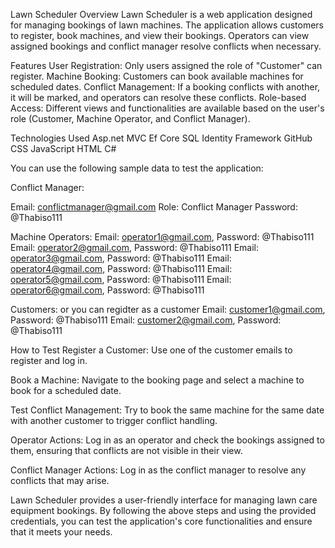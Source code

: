 Lawn Scheduler
Overview
Lawn Scheduler is a web application designed for managing bookings of lawn machines. The application allows customers to register, book machines, and view their bookings. Operators can view assigned bookings and conflict manager resolve conflicts when necessary.

Features
User Registration: Only users assigned the role of "Customer" can register.
Machine Booking: Customers can book available machines for scheduled dates.
Conflict Management: If a booking conflicts with another, it will be marked, and operators can resolve these conflicts.
Role-based Access: Different views and functionalities are available based on the user's role (Customer, Machine Operator, and Conflict Manager).

Technologies Used
Asp.net MVC
Ef Core
SQL
Identity Framework
GitHub
CSS
JavaScript
HTML
C#

You can use the following sample data to test the application:

Conflict Manager:

Email: conflictmanager@gmail.com
Role: Conflict Manager
Password: @Thabiso111


Machine Operators:
Email: operator1@gmail.com, Password: @Thabiso111
Email: operator2@gmail.com, Password: @Thabiso111
Email: operator3@gmail.com, Password: @Thabiso111
Email: operator4@gmail.com, Password: @Thabiso111
Email: operator5@gmail.com, Password: @Thabiso111
Email: operator6@gmail.com, Password: @Thabiso111

Customers: or you can regidter as a customer
Email: customer1@gmail.com, Password: @Thabiso111
Email: customer2@gmail.com, Password: @Thabiso111


How to Test
Register a Customer: Use one of the customer emails to register and log in.

Book a Machine: Navigate to the booking page and select a machine to book for a scheduled date.

Test Conflict Management: Try to book the same machine for the same date with another customer to trigger conflict handling.

Operator Actions: Log in as an operator and check the bookings assigned to them, ensuring that conflicts are not visible in their view.

Conflict Manager Actions: Log in as the conflict manager to resolve any conflicts that may arise.


Lawn Scheduler provides a user-friendly interface for managing lawn care equipment bookings. By following the above steps and using the provided credentials, you can test the application's core functionalities and ensure that it meets your needs.
